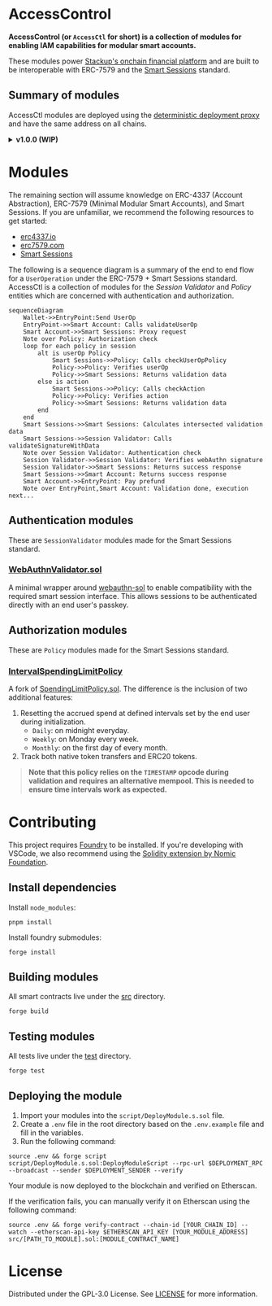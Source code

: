 # AccessControl

**AccessControl (or `AccessCtl` for short) is a collection of modules for enabling IAM capabilities for modular smart accounts.**

These modules power [Stackup's onchain financial platform]() and are built to be interoperable with ERC-7579 and the [Smart Sessions](https://github.com/erc7579/smartsessions) standard.

## Summary of modules

AccessCtl modules are deployed using the [deterministic deployment proxy](https://github.com/Arachnid/deterministic-deployment-proxy) and have the same address on all chains.

<details>
  <summary><b>v1.0.0 (WIP)</b></summary>

| Contract                                                                            | Address                                      | Type              |
| ----------------------------------------------------------------------------------- | -------------------------------------------- | ----------------- |
| [`WebAuthnValidator.sol`](./src/signers/WebAuthnValidator.sol)                      | `0xcB6D0D07f8304db1bfa06D75bD4F9a9F559b312e` | Session validator |
| [`IntervalSpendingLimitPolicy.sol`](./src/policies/IntervalSpendingLimitPolicy.sol) | `0xe72ae3a8F17471396cD8E33572de662792C6Cf42` | Action policy     |

</details>

# Modules

The remaining section will assume knowledge on ERC-4337 (Account Abstraction), ERC-7579 (Minimal Modular Smart Accounts), and Smart Sessions. If you are unfamiliar, we recommend the following resources to get started:

- [erc4337.io](https://www.erc4337.io/docs)
- [erc7579.com](https://erc7579.com/)
- [Smart Sessions](https://github.com/erc7579/smartsessions)

The following is a sequence diagram is a summary of the end to end flow for a `UserOperation` under the ERC-7579 + Smart Sessions standard. AccessCtl is a collection of modules for the _Session Validator_ and _Policy_ entities which are concerned with authentication and authorization.

```mermaid
sequenceDiagram
    Wallet->>EntryPoint:Send UserOp
    EntryPoint->>Smart Account: Calls validateUserOp
    Smart Account->>Smart Sessions: Proxy request
    Note over Policy: Authorization check
    loop for each policy in session
        alt is userOp Policy
            Smart Sessions->>Policy: Calls checkUserOpPolicy
            Policy->>Policy: Verifies userOp
            Policy->>Smart Sessions: Returns validation data
        else is action
            Smart Sessions->>Policy: Calls checkAction
            Policy->>Policy: Verifies action
            Policy->>Smart Sessions: Returns validation data
        end
    end
    Smart Sessions->>Smart Sessions: Calculates intersected validation data
    Smart Sessions->>Session Validator: Calls validateSignatureWithData
    Note over Session Validator: Authentication check
    Session Validator->>Session Validator: Verifies webAuthn signature
    Session Validator->>Smart Sessions: Returns success response
    Smart Sessions->>Smart Account: Returns success response
    Smart Account->>EntryPoint: Pay prefund
    Note over EntryPoint,Smart Account: Validation done, execution next...
```

## Authentication modules

These are `SessionValidator` modules made for the Smart Sessions standard.

### [WebAuthnValidator.sol](./src/signers/WebAuthnValidator.sol)

A minimal wrapper around [webauthn-sol](https://github.com/base-org/webauthn-sol) to enable compatibility with the required smart session interface. This allows sessions to be authenticated directly with an end user's passkey.

## Authorization modules

These are `Policy` modules made for the Smart Sessions standard.

### [IntervalSpendingLimitPolicy](./src/policies/IntervalSpendingLimitPolicy.sol)

A fork of [SpendingLimitPolicy.sol](https://github.com/erc7579/smartsessions/blob/main/contracts/external/policies/SpendingLimitPolicy.sol). The difference is the inclusion of two additional features:

1. Resetting the accrued spend at defined intervals set by the end user during initialization.
   - `Daily`: on midnight everyday.
   - `Weekly`: on Monday every week.
   - `Monthly`: on the first day of every month.
2. Track both native token transfers and ERC20 tokens.

> **Note that this policy relies on the `TIMESTAMP` opcode during validation and requires an alternative mempool. This is needed to ensure time intervals work as expected.**

# Contributing

This project requires [Foundry](https://book.getfoundry.sh/) to be installed. If you're developing with VSCode, we also recommend using the [Solidity extension by Nomic Foundation](https://github.com/NomicFoundation/hardhat-vscode).

## Install dependencies

Install `node_modules`:

```shell
pnpm install
```

Install foundry submodules:

```shell
forge install
```

## Building modules

All smart contracts live under the [src](./src/) directory.

```shell
forge build
```

## Testing modules

All tests live under the [test](./test/) directory.

```shell
forge test
```

## Deploying the module

1. Import your modules into the `script/DeployModule.s.sol` file.
2. Create a `.env` file in the root directory based on the `.env.example` file and fill in the variables.
3. Run the following command:

```shell
source .env && forge script script/DeployModule.s.sol:DeployModuleScript --rpc-url $DEPLOYMENT_RPC --broadcast --sender $DEPLOYMENT_SENDER --verify
```

Your module is now deployed to the blockchain and verified on Etherscan.

If the verification fails, you can manually verify it on Etherscan using the following command:

```shell
source .env && forge verify-contract --chain-id [YOUR_CHAIN_ID] --watch --etherscan-api-key $ETHERSCAN_API_KEY [YOUR_MODULE_ADDRESS] src/[PATH_TO_MODULE].sol:[MODULE_CONTRACT_NAME]
```

# License

Distributed under the GPL-3.0 License. See [LICENSE](./LICENSE) for more information.
